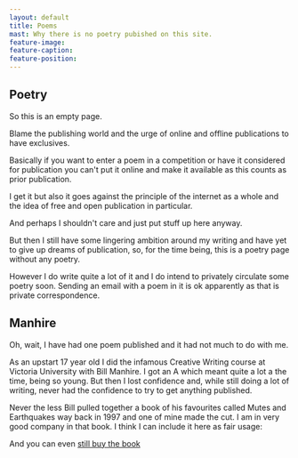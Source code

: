 ```yaml
---
layout: default
title: Poems
mast: Why there is no poetry pubished on this site.
feature-image:
feature-caption:
feature-position:
---
```



## Poetry

So this is an empty page.

Blame the publishing world and the urge of online and offline publications to have exclusives.

Basically if you want to enter a poem in a competition or have it considered for publication you can't put it online and make it available as this counts as prior publication.

I get it but also it goes against the principle of the internet as a whole and the idea of free and open publication in particular.

And perhaps I shouldn't care and just put stuff up here anyway.

But then I still have some lingering ambition around my writing and have yet to give up dreams of publication, so, for the time being, this is a poetry page without any poetry.

However I do write quite a lot of it and I do intend to privately circulate some poetry soon. Sending an email with a poem in it is ok apparently as that is private correspondence.

## Manhire

Oh, wait, I have had one poem published and it had not much to do with me.

As an upstart 17 year old I did the infamous Creative Writing course at Victoria University with Bill Manhire. I got an A which meant quite a lot a the time, being so young. But then I lost confidence and, while still doing a lot of writing, never had the confidence to try to get anything published.

Never the less Bill pulled together a book of his favourites called Mutes and Earthquakes way back in 1997 and one of mine made the cut. I am in very good company in that book. I think I can include it here as fair usage:



And you can even [still buy the book](https://www.amazon.co.uk/Mutes-earthquakes-Manhires-creative-Victoria/dp/0864733186)
